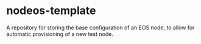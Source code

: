 # nodeos-template
A repository for storing the base configuration of an EOS node, to allow for automatic provisioning of a new test node.
